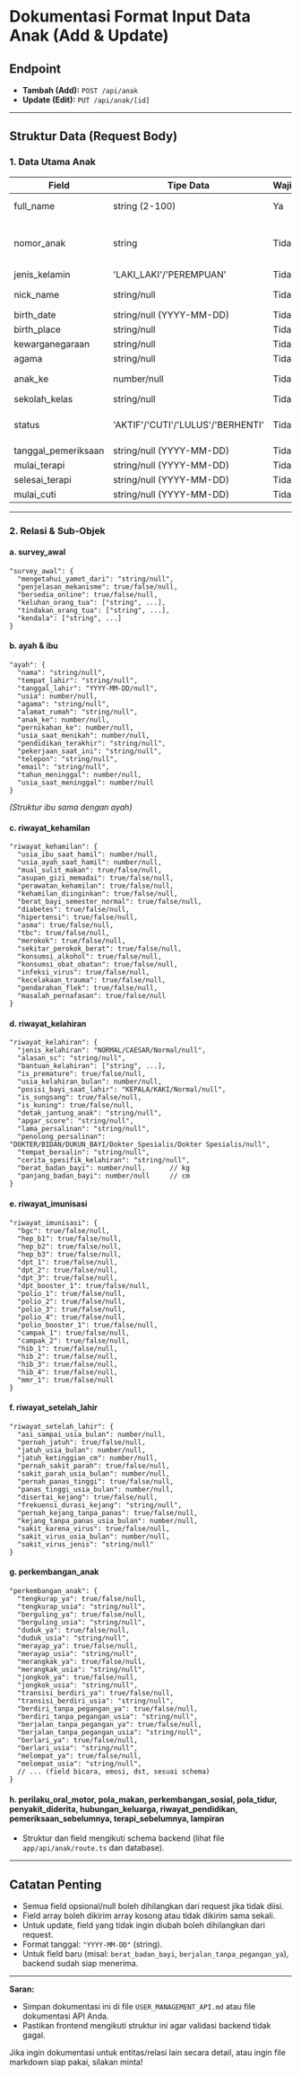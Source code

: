 # Dokumentasi Format Input Data Anak (Add & Update)

## Endpoint
- **Tambah (Add):** `POST /api/anak`
- **Update (Edit):** `PUT /api/anak/[id]`

---

## Struktur Data (Request Body)

### 1. Data Utama Anak

| Field                | Tipe Data                | Wajib | Keterangan                        |
|----------------------|--------------------------|-------|------------------------------------|
| full_name            | string (2-100)           | Ya    | Nama lengkap anak                  |
| nomor_anak           | string                   | Tidak | (khusus update) Nomor unik anak    |
| jenis_kelamin        | 'LAKI_LAKI'/'PEREMPUAN'  | Tidak |                                    |
| nick_name            | string/null              | Tidak | Nama panggilan                     |
| birth_date           | string/null (YYYY-MM-DD) | Tidak | Tanggal lahir                      |
| birth_place          | string/null              | Tidak | Tempat lahir                       |
| kewarganegaraan      | string/null              | Tidak |                                    |
| agama                | string/null              | Tidak |                                    |
| anak_ke              | number/null              | Tidak | Anak ke-berapa                     |
| sekolah_kelas        | string/null              | Tidak | Kelas/sekolah                      |
| status               | 'AKTIF'/'CUTI'/'LULUS'/'BERHENTI' | Tidak | Status anak (default: AKTIF)      |
| tanggal_pemeriksaan  | string/null (YYYY-MM-DD) | Tidak |                                    |
| mulai_terapi         | string/null (YYYY-MM-DD) | Tidak |                                    |
| selesai_terapi       | string/null (YYYY-MM-DD) | Tidak |                                    |
| mulai_cuti           | string/null (YYYY-MM-DD) | Tidak |                                    |

---

### 2. Relasi & Sub-Objek

#### a. survey_awal

```
"survey_awal": {
  "mengetahui_yamet_dari": "string/null",
  "penjelasan_mekanisme": true/false/null,
  "bersedia_online": true/false/null,
  "keluhan_orang_tua": ["string", ...],
  "tindakan_orang_tua": ["string", ...],
  "kendala": ["string", ...]
}
```

#### b. ayah & ibu

```
"ayah": {
  "nama": "string/null",
  "tempat_lahir": "string/null",
  "tanggal_lahir": "YYYY-MM-DD/null",
  "usia": number/null,
  "agama": "string/null",
  "alamat_rumah": "string/null",
  "anak_ke": number/null,
  "pernikahan_ke": number/null,
  "usia_saat_menikah": number/null,
  "pendidikan_terakhir": "string/null",
  "pekerjaan_saat_ini": "string/null",
  "telepon": "string/null",
  "email": "string/null",
  "tahun_meninggal": number/null,
  "usia_saat_meninggal": number/null
}
```
*(Struktur ibu sama dengan ayah)*

#### c. riwayat_kehamilan

```
"riwayat_kehamilan": {
  "usia_ibu_saat_hamil": number/null,
  "usia_ayah_saat_hamil": number/null,
  "mual_sulit_makan": true/false/null,
  "asupan_gizi_memadai": true/false/null,
  "perawatan_kehamilan": true/false/null,
  "kehamilan_diinginkan": true/false/null,
  "berat_bayi_semester_normal": true/false/null,
  "diabetes": true/false/null,
  "hipertensi": true/false/null,
  "asma": true/false/null,
  "tbc": true/false/null,
  "merokok": true/false/null,
  "sekitar_perokok_berat": true/false/null,
  "konsumsi_alkohol": true/false/null,
  "konsumsi_obat_obatan": true/false/null,
  "infeksi_virus": true/false/null,
  "kecelakaan_trauma": true/false/null,
  "pendarahan_flek": true/false/null,
  "masalah_pernafasan": true/false/null
}
```

#### d. riwayat_kelahiran

```
"riwayat_kelahiran": {
  "jenis_kelahiran": "NORMAL/CAESAR/Normal/null",
  "alasan_sc": "string/null",
  "bantuan_kelahiran": ["string", ...],
  "is_premature": true/false/null,
  "usia_kelahiran_bulan": number/null,
  "posisi_bayi_saat_lahir": "KEPALA/KAKI/Normal/null",
  "is_sungsang": true/false/null,
  "is_kuning": true/false/null,
  "detak_jantung_anak": "string/null",
  "apgar_score": "string/null",
  "lama_persalinan": "string/null",
  "penolong_persalinan": "DOKTER/BIDAN/DUKUN_BAYI/Dokter_Spesialis/Dokter Spesialis/null",
  "tempat_bersalin": "string/null",
  "cerita_spesifik_kelahiran": "string/null",
  "berat_badan_bayi": number/null,      // kg
  "panjang_badan_bayi": number/null     // cm
}
```

#### e. riwayat_imunisasi

```
"riwayat_imunisasi": {
  "bgc": true/false/null,
  "hep_b1": true/false/null,
  "hep_b2": true/false/null,
  "hep_b3": true/false/null,
  "dpt_1": true/false/null,
  "dpt_2": true/false/null,
  "dpt_3": true/false/null,
  "dpt_booster_1": true/false/null,
  "polio_1": true/false/null,
  "polio_2": true/false/null,
  "polio_3": true/false/null,
  "polio_4": true/false/null,
  "polio_booster_1": true/false/null,
  "campak_1": true/false/null,
  "campak_2": true/false/null,
  "hib_1": true/false/null,
  "hib_2": true/false/null,
  "hib_3": true/false/null,
  "hib_4": true/false/null,
  "mmr_1": true/false/null
}
```

#### f. riwayat_setelah_lahir

```
"riwayat_setelah_lahir": {
  "asi_sampai_usia_bulan": number/null,
  "pernah_jatuh": true/false/null,
  "jatuh_usia_bulan": number/null,
  "jatuh_ketinggian_cm": number/null,
  "pernah_sakit_parah": true/false/null,
  "sakit_parah_usia_bulan": number/null,
  "pernah_panas_tinggi": true/false/null,
  "panas_tinggi_usia_bulan": number/null,
  "disertai_kejang": true/false/null,
  "frekuensi_durasi_kejang": "string/null",
  "pernah_kejang_tanpa_panas": true/false/null,
  "kejang_tanpa_panas_usia_bulan": number/null,
  "sakit_karena_virus": true/false/null,
  "sakit_virus_usia_bulan": number/null,
  "sakit_virus_jenis": "string/null"
}
```

#### g. perkembangan_anak

```
"perkembangan_anak": {
  "tengkurap_ya": true/false/null,
  "tengkurap_usia": "string/null",
  "berguling_ya": true/false/null,
  "berguling_usia": "string/null",
  "duduk_ya": true/false/null,
  "duduk_usia": "string/null",
  "merayap_ya": true/false/null,
  "merayap_usia": "string/null",
  "merangkak_ya": true/false/null,
  "merangkak_usia": "string/null",
  "jongkok_ya": true/false/null,
  "jongkok_usia": "string/null",
  "transisi_berdiri_ya": true/false/null,
  "transisi_berdiri_usia": "string/null",
  "berdiri_tanpa_pegangan_ya": true/false/null,
  "berdiri_tanpa_pegangan_usia": "string/null",
  "berjalan_tanpa_pegangan_ya": true/false/null,
  "berjalan_tanpa_pegangan_usia": "string/null",
  "berlari_ya": true/false/null,
  "berlari_usia": "string/null",
  "melompat_ya": true/false/null,
  "melompat_usia": "string/null",
  // ... (field bicara, emosi, dst, sesuai schema)
}
```

#### h. perilaku_oral_motor, pola_makan, perkembangan_sosial, pola_tidur, penyakit_diderita, hubungan_keluarga, riwayat_pendidikan, pemeriksaan_sebelumnya, terapi_sebelumnya, lampiran
- Struktur dan field mengikuti schema backend (lihat file `app/api/anak/route.ts` dan database).

---

## Catatan Penting
- Semua field opsional/null boleh dihilangkan dari request jika tidak diisi.
- Field array boleh dikirim array kosong atau tidak dikirim sama sekali.
- Untuk update, field yang tidak ingin diubah boleh dihilangkan dari request.
- Format tanggal: `"YYYY-MM-DD"` (string).
- Untuk field baru (misal: `berat_badan_bayi`, `berjalan_tanpa_pegangan_ya`), backend sudah siap menerima.

---

**Saran:**
- Simpan dokumentasi ini di file `USER_MANAGEMENT_API.md` atau file dokumentasi API Anda.
- Pastikan frontend mengikuti struktur ini agar validasi backend tidak gagal.

Jika ingin dokumentasi untuk entitas/relasi lain secara detail, atau ingin file markdown siap pakai, silakan minta! 